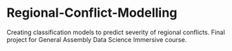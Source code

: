 # Regional-Conflict-Modelling
Creating classification models to predict severity of regional conflicts. Final project for General Assembly Data Science Immersive course.
